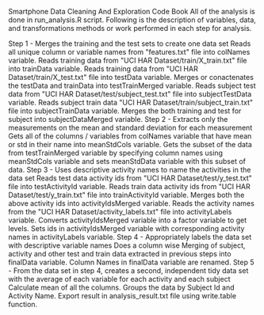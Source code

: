 Smartphone Data Cleaning And Exploration Code Book
All of the analysis is done in run_analysis.R script. Following is the description of variables, data, and transformations methods or work performed in each step for analysis.

Step 1 - Merges the training and the test sets to create one data set
Reads all unique column or variable names from "features.txt" file into colNames variable.
Reads training data from "UCI HAR Dataset/train/X_train.txt" file into trainData variable.
Reads training data from "UCI HAR Dataset/train/X_test.txt" file into testData variable.
Merges or conactenates the testData and trainData into testTrainMerged variable.
Reads subject test data from "UCI HAR Dataset/test/subject_test.txt" file into subjectTestData variable.
Reads subject train data "UCI HAR Dataset/train/subject_train.txt" file into subjectTrainData variable.
Merges the both training and test for subject into subjectDataMerged variable.
Step 2 - Extracts only the measurements on the mean and standard deviation for each measurement
Gets all of the columns / variables from colNames variable that have mean or std in their name into meanStdCols variable.
Gets the subset of the data from testTrainMerged variable by specifying column names using meanStdCols variable and sets meanStdData variable with this subset of data.
Step 3 - Uses descriptive activity names to name the activities in the data set
Reads test data activity ids from "UCI HAR Dataset/test/y_test.txt" file into testActivityId variable.
Reads train data activity ids from "UCI HAR Dataset/test/y_train.txt" file into trainActivityId variable.
Merges both the above activity ids into activityIdsMerged variable.
Reads the activity names from the "UCI HAR Dataset/activity_labels.txt" file into activityLabels variable.
Converts activityIdsMerged variable into a factor variable to get levels.
Sets ids in activityIdsMerged variable with corresponding activity names in activityLabels variable.
Step 4 - Appropriately labels the data set with descriptive variable names
Does a column wise Merging of subject, activity and other test and train data extracted in previous steps into finalData variable.
Column Names in finalData variable are renamed.
Step 5 - From the data set in step 4, creates a second, independent tidy data set with the average of each variable for each activity and each subject
Calculate mean of all the columns.
Groups the data by Subject Id and Activity Name.
Export result in analysis_result.txt file using write.table function.
